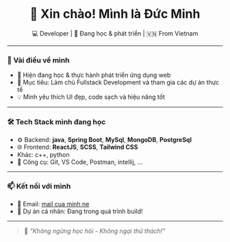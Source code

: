 <h1 align="center">👋 Xin chào! Mình là Đức Minh</h1>

<p align="center">
  💻 Developer | 🌱 Đang học & phát triển | 🇻🇳 From Vietnam
</p>

---

### 🚀 Vài điều về mình

- 🔭 Hiện đang học & thực hành phát triển ứng dụng web
- 🎯 Mục tiêu: Làm chủ Fullstack Development và tham gia các dự án thực tế
- 💡 Mình yêu thích UI đẹp, code sạch và hiệu năng tốt

---

### 🛠️ Tech Stack mình đang học

- ⚙️ Backend: **java**, **Spring Boot**, **MySql**, **MongoDB**, **PostgreSql**
- 🌐 Frontend: **ReactJS**, **SCSS**, **Tailwind CSS**
- Khác: c++, python
- 🧰 Công cụ: Git, VS Code, Postman, intellij, ...

---


### 📫 Kết nối với mình

- 📧 Email: [mail cua minh ne](mailto:minh1382005@gmail.com)
- 🧪 Dự án cá nhân: Đang trong quá trình build!

---

> 🧠 *"Không ngừng học hỏi - Không ngại thử thách!"*
